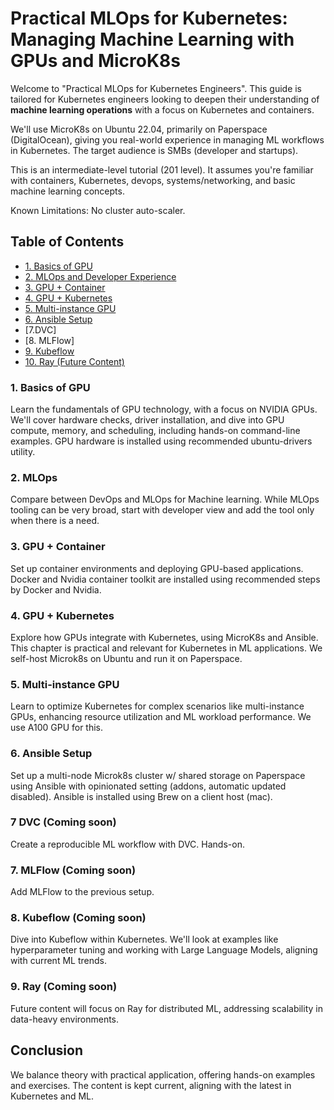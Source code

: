 # Practical MLOps for Kubernetes: Managing Machine Learning with GPUs and MicroK8s

Welcome to "Practical MLOps for Kubernetes Engineers". This guide is tailored for Kubernetes engineers looking to deepen their understanding of **machine learning operations** with a focus on Kubernetes and containers.

We'll use MicroK8s on Ubuntu 22.04, primarily on Paperspace (DigitalOcean), giving you real-world experience in managing ML workflows in Kubernetes. The target audience is SMBs (developer and startups).

This is an intermediate-level tutorial (201 level). It assumes you're familiar with containers, Kubernetes, devops, systems/networking, and basic machine learning concepts.

Known Limitations: No cluster auto-scaler. 


## Table of Contents
- [1. Basics of GPU](Chapters/Chapter%201%20-%20GPU%20Basics.md)
- [2. MLOps and Developer Experience](Chapters/Chapter%202%20-%20MLOps%20and%20Developer%20Experience.md)
- [3. GPU + Container](Chapters/Chapter%203%20-%20GPU%20+%20Container.md)
- [4. GPU + Kubernetes](Chapters/Chapter%204%20-%20GPU%20+%20Kubernetes)
- [5. Multi-instance GPU](#5-multi-instance-gpu)
- [6. Ansible Setup](#6-ansible-setup)
- [7.DVC]
- [8. MLFlow]
- [9. Kubeflow](#7-kubeflow)
- [10. Ray (Future Content)](#8-ray-future)

### 1. Basics of GPU
Learn the fundamentals of GPU technology, with a focus on NVIDIA GPUs. We'll cover hardware checks, driver installation, and dive into GPU compute, memory, and scheduling, including hands-on command-line examples. GPU hardware is installed using recommended ubuntu-drivers utility.

### 2. MLOps
Compare between DevOps and MLOps for Machine learning. While MLOps tooling can be very broad, start with developer view and add the tool only when there is a need. 

### 3. GPU + Container
Set up container environments and deploying GPU-based applications. Docker and Nvidia container toolkit are installed using recommended steps by Docker and Nvidia.

### 4. GPU + Kubernetes
Explore how GPUs integrate with Kubernetes, using MicroK8s and Ansible. This chapter is practical and relevant for Kubernetes in ML applications. We self-host Microk8s on Ubuntu and run it on Paperspace.

### 5. Multi-instance GPU
Learn to optimize Kubernetes for complex scenarios like multi-instance GPUs, enhancing resource utilization and ML workload performance. We use A100 GPU for this.

### 6. Ansible Setup
Set up a multi-node Microk8s cluster w/ shared storage on Paperspace using Ansible with opinionated setting (addons, automatic updated disabled). Ansible is installed using Brew on a client host (mac).

### 7 DVC (Coming soon)
Create a reproducible ML workflow with DVC. Hands-on. 

### 7. MLFlow (Coming soon)
Add MLFlow to the previous setup.

### 8. Kubeflow (Coming soon)
Dive into Kubeflow within Kubernetes. We'll look at examples like hyperparameter tuning and working with Large Language Models, aligning with current ML trends.

### 9. Ray (Coming soon)
Future content will focus on Ray for distributed ML, addressing scalability in data-heavy environments.

## Conclusion
We balance theory with practical application, offering hands-on examples and exercises. The content is kept current, aligning with the latest in Kubernetes and ML.
